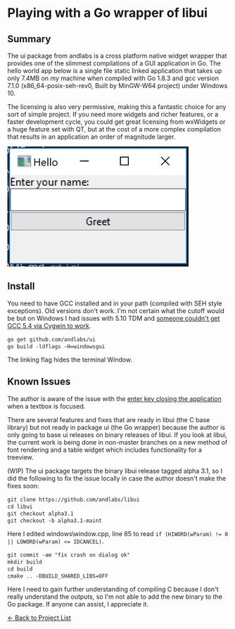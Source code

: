 # Playing with a Go wrapper of libui

## Summary

The ui package from andlabs is a cross platform native widget wrapper that provides one of the slimmest compilations of a GUI application in Go. The hello world app below is a single file static linked application that takes up only 7.4MB on my machine when compiled with Go 1.8.3 and gcc version 7.1.0 (x86_64-posix-seh-rev0, Built by MinGW-W64 project) under Windows 10.

The licensing is also very permissive, making this a fantastic choice for any sort of simple project. If you need more widgets and richer features, or a faster development cycle, you could get great licensing from wxWidgets or a huge feature set with QT, but at the cost of a more complex compilation that results in an application an order of magnitude larger.

![hello world](./hello-world.png)

## Install

You need to have GCC installed and in your path (compiled with SEH style exceptions). Old versions don't work. I'm not certain what the cutoff would be but on Windows I had issues with 5.10 TDM and [someone couldn't get GCC 5.4 via Cygwin to work](https://github.com/andlabs/ui/issues/196). 

```
go get github.com/andlabs/ui
go build -ldflags -H=windowsgui
```

The linking flag hides the terminal Window.

## Known Issues

The author is aware of the issue with the [enter key closing the application](https://github.com/andlabs/ui/issues/239) when a textbox is focused.

There are several features and fixes that are ready in libui (the C base library) but not ready in package ui (the Go wrapper) because the author is only going to base ui releases on binary releases of libui. If you look at libui, the current work is being done in non-master branches on a new method of font rendering and a table widget which includes functionality for a treeview.

(WIP) The ui package targets the binary libui release tagged alpha 3.1, so I did the following to fix the issue locally in case the author doesn't make the fixes soon:

```
git clone https://github.com/andlabs/libui
cd libui
git checkout alpha3.1
git checkout -b alpha3.1-maint
```

Here I edited windows\window.cpp, line 85 to read `if (HIWORD(wParam) != 0 || LOWORD(wParam) <= IDCANCEL)`.

```
git commit -am "fix crash on dialog ok"
mkdir build
cd build
cmake .. -DBUILD_SHARED_LIBS=OFF
```

Here I need to gain further understanding of compiling C because I don't really understand the outputs, so I'm not able to add the new binary to the Go package. If anyone can assist, I appreciate it.

[&#x2190; Back to Project List](../README.md)